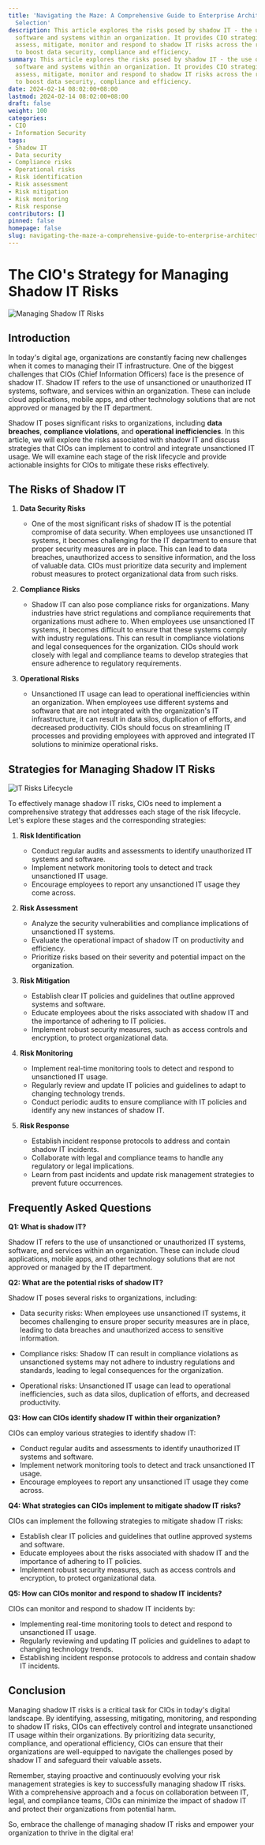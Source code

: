 ```yaml
---
title: 'Navigating the Maze: A Comprehensive Guide to Enterprise Architecture Tool
  Selection'
description: This article explores the risks posed by shadow IT - the use of unauthorized
  software and systems within an organization. It provides CIO strategies to identify,
  assess, mitigate, monitor and respond to shadow IT risks across the risk lifecycle
  to boost data security, compliance and efficiency.
summary: This article explores the risks posed by shadow IT - the use of unauthorized
  software and systems within an organization. It provides CIO strategies to identify,
  assess, mitigate, monitor and respond to shadow IT risks across the risk lifecycle
  to boost data security, compliance and efficiency.
date: 2024-02-14 08:02:00+08:00
lastmod: 2024-02-14 08:02:00+08:00
draft: false
weight: 100
categories:
- CIO
- Information Security
tags:
- Shadow IT
- Data security
- Compliance risks
- Operational risks
- Risk identification
- Risk assessment
- Risk mitigation
- Risk monitoring
- Risk response
contributors: []
pinned: false
homepage: false
slug: navigating-the-maze-a-comprehensive-guide-to-enterprise-architecture-tool-selection
---
```



# The CIO's Strategy for Managing Shadow IT Risks

![Managing Shadow IT Risks](https://cdn.sa.net/2024/02/14/oIn7BSFcj4dbThW.png)

## Introduction

In today's digital age, organizations are constantly facing new challenges when it comes to managing their IT infrastructure. One of the biggest challenges that CIOs (Chief Information Officers) face is the presence of shadow IT. Shadow IT refers to the use of unsanctioned or unauthorized IT systems, software, and services within an organization. These can include cloud applications, mobile apps, and other technology solutions that are not approved or managed by the IT department. 

Shadow IT poses significant risks to organizations, including **data breaches**, **compliance violations**, and **operational inefficiencies**. In this article, we will explore the risks associated with shadow IT and discuss strategies that CIOs can implement to control and integrate unsanctioned IT usage. We will examine each stage of the risk lifecycle and provide actionable insights for CIOs to mitigate these risks effectively.

## The Risks of Shadow IT

1. **Data Security Risks**

   - One of the most significant risks of shadow IT is the potential compromise of data security. When employees use unsanctioned IT systems, it becomes challenging for the IT department to ensure that proper security measures are in place. This can lead to data breaches, unauthorized access to sensitive information, and the loss of valuable data. CIOs must prioritize data security and implement robust measures to protect organizational data from such risks.

2. **Compliance Risks**

   - Shadow IT can also pose compliance risks for organizations. Many industries have strict regulations and compliance requirements that organizations must adhere to. When employees use unsanctioned IT systems, it becomes difficult to ensure that these systems comply with industry regulations. This can result in compliance violations and legal consequences for the organization. CIOs should work closely with legal and compliance teams to develop strategies that ensure adherence to regulatory requirements.
   
3. **Operational Risks**

   - Unsanctioned IT usage can lead to operational inefficiencies within an organization. When employees use different systems and software that are not integrated with the organization's IT infrastructure, it can result in data silos, duplication of efforts, and decreased productivity. CIOs should focus on streamlining IT processes and providing employees with approved and integrated IT solutions to minimize operational risks.

## Strategies for Managing Shadow IT Risks

![IT Risks Lifecycle](https://cdn.sa.net/2024/02/14/Egmb1XPYJd6LwHO.png)

To effectively manage shadow IT risks, CIOs need to implement a comprehensive strategy that addresses each stage of the risk lifecycle. Let's explore these stages and the corresponding strategies:

1. **Risk Identification**

   - Conduct regular audits and assessments to identify unauthorized IT systems and software.
   - Implement network monitoring tools to detect and track unsanctioned IT usage.
   - Encourage employees to report any unsanctioned IT usage they come across.
   
2. **Risk Assessment**

   - Analyze the security vulnerabilities and compliance implications of unsanctioned IT systems.
   - Evaluate the operational impact of shadow IT on productivity and efficiency.
   - Prioritize risks based on their severity and potential impact on the organization.
   
3. **Risk Mitigation**

   - Establish clear IT policies and guidelines that outline approved systems and software.
   - Educate employees about the risks associated with shadow IT and the importance of adhering to IT policies.
   - Implement robust security measures, such as access controls and encryption, to protect organizational data.
   
4. **Risk Monitoring**

   - Implement real-time monitoring tools to detect and respond to unsanctioned IT usage.
   - Regularly review and update IT policies and guidelines to adapt to changing technology trends.
   - Conduct periodic audits to ensure compliance with IT policies and identify any new instances of shadow IT.
   
5. **Risk Response**

   - Establish incident response protocols to address and contain shadow IT incidents.
   - Collaborate with legal and compliance teams to handle any regulatory or legal implications.
   - Learn from past incidents and update risk management strategies to prevent future occurrences.

## Frequently Asked Questions

**Q1: What is shadow IT?**

Shadow IT refers to the use of unsanctioned or unauthorized IT systems, software, and services within an organization. These can include cloud applications, mobile apps, and other technology solutions that are not approved or managed by the IT department.

**Q2: What are the potential risks of shadow IT?**

Shadow IT poses several risks to organizations, including:

- Data security risks: When employees use unsanctioned IT systems, it becomes challenging to ensure proper security measures are in place, leading to data breaches and unauthorized access to sensitive information.

- Compliance risks: Shadow IT can result in compliance violations as unsanctioned systems may not adhere to industry regulations and standards, leading to legal consequences for the organization. 

- Operational risks: Unsanctioned IT usage can lead to operational inefficiencies, such as data silos, duplication of efforts, and decreased productivity.

**Q3: How can CIOs identify shadow IT within their organization?**

CIOs can employ various strategies to identify shadow IT:

- Conduct regular audits and assessments to identify unauthorized IT systems and software.
- Implement network monitoring tools to detect and track unsanctioned IT usage.
- Encourage employees to report any unsanctioned IT usage they come across.

**Q4: What strategies can CIOs implement to mitigate shadow IT risks?**

CIOs can implement the following strategies to mitigate shadow IT risks:

- Establish clear IT policies and guidelines that outline approved systems and software. 
- Educate employees about the risks associated with shadow IT and the importance of adhering to IT policies.
- Implement robust security measures, such as access controls and encryption, to protect organizational data.

**Q5: How can CIOs monitor and respond to shadow IT incidents?**

CIOs can monitor and respond to shadow IT incidents by:

- Implementing real-time monitoring tools to detect and respond to unsanctioned IT usage.
- Regularly reviewing and updating IT policies and guidelines to adapt to changing technology trends.
- Establishing incident response protocols to address and contain shadow IT incidents.

## Conclusion

Managing shadow IT risks is a critical task for CIOs in today's digital landscape. By identifying, assessing, mitigating, monitoring, and responding to shadow IT risks, CIOs can effectively control and integrate unsanctioned IT usage within their organizations. By prioritizing data security, compliance, and operational efficiency, CIOs can ensure that their organizations are well-equipped to navigate the challenges posed by shadow IT and safeguard their valuable assets.

Remember, staying proactive and continuously evolving your risk management strategies is key to successfully managing shadow IT risks. With a comprehensive approach and a focus on collaboration between IT, legal, and compliance teams, CIOs can minimize the impact of shadow IT and protect their organizations from potential harm.

So, embrace the challenge of managing shadow IT risks and empower your organization to thrive in the digital era!